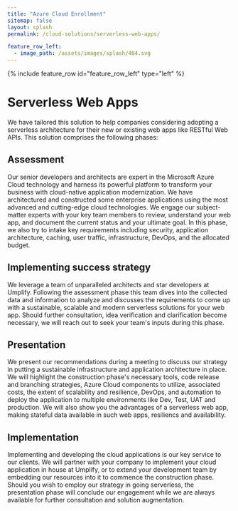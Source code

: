 ```yaml
---
title: "Azure Cloud Enrollment"
sitemap: false
layout: splash
permalink: /cloud-solutions/serverless-web-apps/

feature_row_left:
  - image_path: /assets/images/splash/404.svg
---
```


{% include feature_row id="feature_row_left" type="left" %}


# Serverless Web Apps

We have tailored this solution to help companies considering adopting a serverless architecture for their new or existing web apps like RESTful Web APIs. This solution comprises the following phases:

## Assessment

Our senior developers and architects are expert in the Microsoft Azure Cloud technology and harness its powerful platform to transform your business with cloud-native application modernization. We have architectured and constructed some enterprise applications using the most advanced and cutting-edge cloud technologies. We engage our subject-matter experts with your key team members to review, understand your web app, and document the current status and your ultimate goal. In this phase, we also try to intake key requirements including security, application architecture, caching, user traffic, infrastructure, DevOps, and the allocated budget.

## Implementing success strategy

We leverage a team of unparalleled architects and star developers at Umplify. Following the assessment phase this team dives into the collected data and information to analyze and discusses the requirements to come up with a sustainable, scalable and modern serverless solutions for your web app. Should further consultation, idea verification and clarification become necessary, we will reach out to seek your team's inputs during this phase. 


## Presentation

We present our recommendations during a meeting to discuss our strategy in putting a sustainable infrastructure and application architecture in place. We will highlight the construction phase's necessary tools, code release and branching strategies, Azure Cloud components to utilize, associated costs, the extent of scalability and resilience, DevOps, and automation to deploy the application to multiple environments like Dev, Test, UAT and production. We will also show you the advantages of a serverless web app, making stateful data available in such web apps, resiliencs and availability.

## Implementation

Implementing and developing the cloud applications is our key service to our clients. We will partner with your company to implement your cloud application in house at Umplify, or to extend your development team by embedding our resources into it to commence the construction phase. Should you wish to employ our strategy in going serverless, the presentation phase will conclude our engagement while we are always available for further consultation and solution augmentation.
